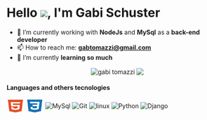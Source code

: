 <h1>Hello <img src="https://raw.githubusercontent.com/kaueMarques/kaueMarques/master/hi.gif" width="30px">, I'm Gabi Schuster</h1>

- 🌱 I’m currently working with **NodeJs** and **MySql** as a **back-end developer**
- 📫 How to reach me: **gabtomazzi@gmail.com**
- 🔭 I’m currently **learning so much**

<p align="center">
	<img height="180em" align="center" src="https://github-readme-stats.vercel.app/api?username=gabriela-schuster&show_icons=true&count_private=true&theme=onedark&include_all_commits=true" alt="gabi tomazzi"/> 
	<img height="180em" align="center" src="https://github-readme-stats.vercel.app/api/top-langs/?username=gabriela-schuster&layout=compact&langs_count=8&hide=c,roff&theme=onedark">
</p>

#### Languages and others tecnologies
<div style="display: inline_block">
	<img align="center" alt="HTML" height="30" width="40" src="https://raw.githubusercontent.com/devicons/devicon/master/icons/html5/html5-plain.svg">
 	<img align="center" alt="CSS" height="30" width="40" src="https://raw.githubusercontent.com/devicons/devicon/master/icons/css3/css3-plain.svg">
	<img align="center" alt="MySql" height="30" width="40"  src="https://cdn.jsdelivr.net/gh/devicons/devicon/icons/mysql/mysql-original.svg" />
 	<img align="center" alt="Git" height="30" width="40" src="https://cdn.jsdelivr.net/gh/devicons/devicon/icons/git/git-plain.svg" />
	<img align="center" alt="linux" height="30" width="40" src="https://cdn.jsdelivr.net/gh/devicons/devicon/icons/linux/linux-plain.svg" />
	<img align="center" alt="Python" height="30" width="40" src="https://cdn.jsdelivr.net/gh/devicons/devicon/icons/python/python-plain.svg" />
	<img align="center" alt="Django" height="30" width="40" src="https://cdn.jsdelivr.net/gh/devicons/devicon/icons/django/django-plain.svg" />
</div>
 
